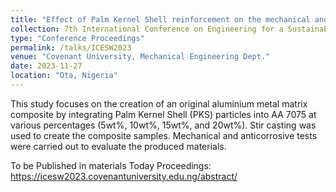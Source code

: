 ```yaml
---
title: "Effect of Palm Kernel Shell reinforcement on the mechanical and corrosion properties of AA7075 aluminium alloy"
collection: 7th International Conference on Engineering for a Sustainable World (ICESW 2023)
type: "Conference Proceedings"
permalink: /talks/ICESW2023
venue: "Covenant University, Mechanical Engineering Dept."
date: 2023-11-27
location: "Ota, Nigeria"
---
```



This study focuses on the creation of an original aluminium metal matrix composite by integrating
Palm Kernel Shell (PKS) particles into AA 7075 at various percentages (5wt%, 10wt%, 15wt%, and
20wt%). Stir casting was used to create the composite samples. Mechanical and anticorrosive tests
were carried out to evaluate the produced materials. 

To be Published in materials Today Proceedings: https://icesw2023.covenantuniversity.edu.ng/abstract/ 

